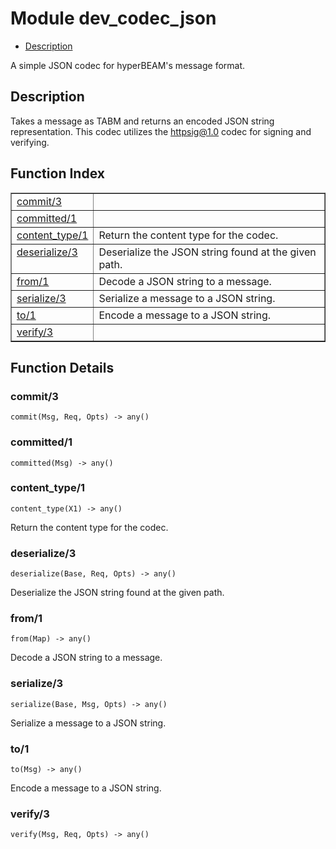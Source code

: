 

# Module dev_codec_json #
* [Description](#description)

A simple JSON codec for hyperBEAM's message format.

<a name="description"></a>

## Description ##
Takes a
message as TABM and returns an encoded JSON string representation.
This codec utilizes the httpsig@1.0 codec for signing and verifying.<a name="index"></a>

## Function Index ##


<table width="100%" border="1" cellspacing="0" cellpadding="2" summary="function index"><tr><td valign="top"><a href="#commit-3">commit/3</a></td><td></td></tr><tr><td valign="top"><a href="#committed-1">committed/1</a></td><td></td></tr><tr><td valign="top"><a href="#content_type-1">content_type/1</a></td><td>Return the content type for the codec.</td></tr><tr><td valign="top"><a href="#deserialize-3">deserialize/3</a></td><td>Deserialize the JSON string found at the given path.</td></tr><tr><td valign="top"><a href="#from-1">from/1</a></td><td>Decode a JSON string to a message.</td></tr><tr><td valign="top"><a href="#serialize-3">serialize/3</a></td><td>Serialize a message to a JSON string.</td></tr><tr><td valign="top"><a href="#to-1">to/1</a></td><td>Encode a message to a JSON string.</td></tr><tr><td valign="top"><a href="#verify-3">verify/3</a></td><td></td></tr></table>


<a name="functions"></a>

## Function Details ##

<a name="commit-3"></a>

### commit/3 ###

`commit(Msg, Req, Opts) -> any()`

<a name="committed-1"></a>

### committed/1 ###

`committed(Msg) -> any()`

<a name="content_type-1"></a>

### content_type/1 ###

`content_type(X1) -> any()`

Return the content type for the codec.

<a name="deserialize-3"></a>

### deserialize/3 ###

`deserialize(Base, Req, Opts) -> any()`

Deserialize the JSON string found at the given path.

<a name="from-1"></a>

### from/1 ###

`from(Map) -> any()`

Decode a JSON string to a message.

<a name="serialize-3"></a>

### serialize/3 ###

`serialize(Base, Msg, Opts) -> any()`

Serialize a message to a JSON string.

<a name="to-1"></a>

### to/1 ###

`to(Msg) -> any()`

Encode a message to a JSON string.

<a name="verify-3"></a>

### verify/3 ###

`verify(Msg, Req, Opts) -> any()`

